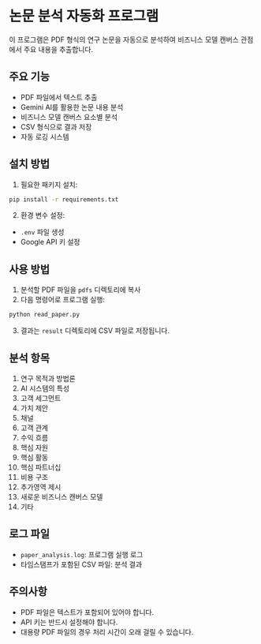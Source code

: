 # 논문 분석 자동화 프로그램

이 프로그램은 PDF 형식의 연구 논문을 자동으로 분석하여 비즈니스 모델 캔버스 관점에서 주요 내용을 추출합니다.

## 주요 기능

- PDF 파일에서 텍스트 추출
- Gemini AI를 활용한 논문 내용 분석
- 비즈니스 모델 캔버스 요소별 분석
- CSV 형식으로 결과 저장
- 자동 로깅 시스템

## 설치 방법

1. 필요한 패키지 설치:
```bash
pip install -r requirements.txt
```

2. 환경 변수 설정:
- `.env` 파일 생성
- Google API 키 설정

## 사용 방법

1. 분석할 PDF 파일을 `pdfs` 디렉토리에 복사
2. 다음 명령어로 프로그램 실행:
```bash
python read_paper.py
```

3. 결과는 `result` 디렉토리에 CSV 파일로 저장됩니다.

## 분석 항목

1. 연구 목적과 방법론
2. AI 시스템의 특성
3. 고객 세그먼트
4. 가치 제안
5. 채널
6. 고객 관계
7. 수익 흐름
8. 핵심 자원
9. 핵심 활동
10. 핵심 파트너십
11. 비용 구조
12. 추가영역 제시
13. 새로운 비즈니스 캔버스 모델
14. 기타

## 로그 파일

- `paper_analysis.log`: 프로그램 실행 로그
- 타임스탬프가 포함된 CSV 파일: 분석 결과

## 주의사항

- PDF 파일은 텍스트가 포함되어 있어야 합니다.
- API 키는 반드시 설정해야 합니다.
- 대용량 PDF 파일의 경우 처리 시간이 오래 걸릴 수 있습니다. 